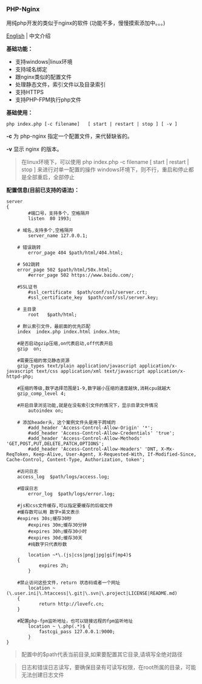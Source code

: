 ### PHP-Nginx

用纯php开发的类似于nginx的软件 (功能不多，慢慢摸索添加中。。。)

[English](https://github.com/lovefc/php-nginx/blob/master/doc/readme-en.md) | 中文介绍

****基础功能：****
*  支持windows|linux环境
*  支持域名绑定
*  跟nginx类似的配置文件
*  处理静态文件，索引文件以及目录索引
*  支持HTTPS
*  支持PHP-FPM执行php文件

****基础使用：****
```
php index.php [-c filename]   [ start | restart | stop ] [ -v ] 
```
**\-c** 为 php-nginx 指定一个配置文件，来代替缺省的。

**\-v** 显示 nginx 的版本。

> 在linux环境下，可以使用 php index.php -c filename [ start | restart | stop ] 来进行对单一配置的操作
> windows环境下，则不行，重启和停止都是全部重启，全部停止

****配置信息(目前已支持的语法)：****
```
server 
{
        #端口号，支持多个，空格隔开
        listen  80 1993;
		
	# 域名,支持多个,空格隔开
        server_name 127.0.0.1;
		
	# 错误跳转
        error_page 404 $path/html/404.html;
		
	# 502跳转
	error_page 502 $path/html/50x.html;
        #error_page 502 https://www.baidu.com/;
		
	#SSL证书
        #ssl_certificate  $path/conf/ssl/server.crt;
        #ssl_certificate_key  $path/conf/ssl/server.key;
		
	# 主目录
        root   $path/html;
		
	# 默认索引文件，最前面的优先匹配
	index  index.php index.html index.htm;
		
	#是否启动gzip压缩,on代表启动,off代表开启
	gzip  on;
		
	#需要压缩的常见静态资源
	gzip_types text/plain application/javascript application/x-javascript text/css application/xml text/javascript application/x-httpd-php;
		
	#压缩的等级,数字选择范围是1-9,数字越小压缩的速度越快,消耗cpu就越大
	gzip_comp_level 4;
		
	#开启目录浏览功能,就是在没有索引文件的情况下，显示目录文件情况
        autoindex on;
        
	# 添加header头，这个案例文件头是用于跨域的
        #add_header 'Access-Control-Allow-Origin' '*';
        #add_header 'Access-Control-Allow-Credentials' 'true';  
        #add_header 'Access-Control-Allow-Methods' 'GET,POST,PUT,DELETE,PATCH,OPTIONS';  
        #add_header 'Access-Control-Allow-Headers' 'DNT, X-Mx-ReqToken, Keep-Alive, User-Agent, X-Requested-With, If-Modified-Since, Cache-Control, Content-Type, Authorization, token';
		
	#访问日志
	access_log  $path/logs/access.log;
		
	#错误日志
        error_log  $path/logs/error.log;
		
	#js和css文件缓存,可以指定要缓存的后缀文件
	#缓存数可以用 数字+英文表示
	#expires 30s;缓存30秒 
        #expires 30m;缓存30分钟   
        #expires 30h;缓存30小时
        #expires 30d;缓存30天
        #纯数字只代表秒数
	
        location ~*\.(js|css|png|jpg|gif|mp4)$
	{
            expires 2h;
        }	
		
	#禁止访问这些文件，return 状态码或者一个网址
        location ~(\.user.ini|\.htaccess|\.git|\.svn|\.project|LICENSE|README.md)
	{
            return http://lovefc.cn;
	}	
		
	#配置php-fpm监听地址，也可以链接远程的fpm监听地址
        location ~ \.php(.*)$ {
            fastcgi_pass 127.0.0.1:9000;
        }          		
}
```

> 配置中的$path代表当前目录,如果要配置其它目录,请填写全绝对路径

> 日志和错误日志读写，要确保目录有可读写权限，在root所属的目录，可能无法创建日志文件



